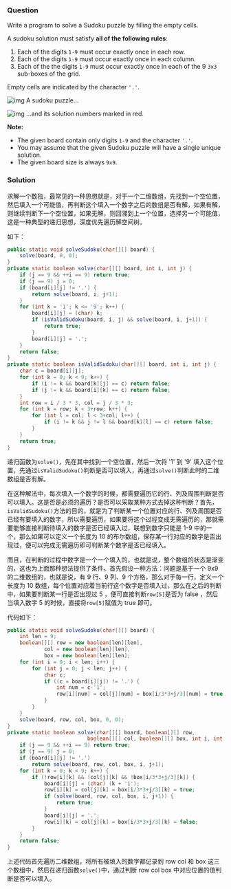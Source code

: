 ### Question

Write a program to solve a Sudoku puzzle by filling the empty cells.

A sudoku solution must satisfy **all of the following rules**:

1.  Each of the digits `1-9` must occur exactly once in each row.
2.  Each of the digits `1-9` must occur exactly once in each column.
3.  Each of the the digits `1-9` must occur exactly once in each of the 9 `3x3` sub-boxes of the grid.

Empty cells are indicated by the character `'.'`.

![img](https://upload.wikimedia.org/wikipedia/commons/thumb/f/ff/Sudoku-by-L2G-20050714.svg/250px-Sudoku-by-L2G-20050714.svg.png)
A sudoku puzzle...

![img](https://upload.wikimedia.org/wikipedia/commons/thumb/3/31/Sudoku-by-L2G-20050714_solution.svg/250px-Sudoku-by-L2G-20050714_solution.svg.png)
...and its solution numbers marked in red.

**Note:**

-   The given board contain only digits `1-9` and the character `'.'`.
-   You may assume that the given Sudoku puzzle will have a single unique solution.
-   The given board size is always `9x9`.

### Solution

求解一个数独，最常见的一种思想就是，对于一个二维数组，先找到一个空位置，然后填入一个可能值，再判断这个填入一个数字之后的数组是否有解，如果有解，则继续判断下一个空位置，如果无解，则回溯到上一个位置，选择另一个可能值，这是一种典型的递归思想，深度优先遍历解空间树。

如下：

```java
public static void solveSudoku(char[][] board) {
    solve(board, 0, 0);
}
private static boolean solve(char[][] board, int i, int j) {
    if (j == 9 && ++i == 9) return true;
    if (j == 9) j = 0;
    if (board[i][j] != '.') {
        return solve(board, i, j+1);
    }
    for (int k = '1'; k <= '9'; k++) {
        board[i][j] = (char) k;
        if (isValidSudoku(board, i, j) && solve(board, i, j+1)) {
            return true;
        }
        board[i][j] = '.';
    }
    return false;
}
private static boolean isValidSudoku(char[][] board, int i, int j) {
    char c = board[i][j];
    for (int k = 0; k < 9; k++) {
        if (i != k && board[k][j] == c) return false;
        if (j != k && board[i][k] == c) return false;
    }
    int row = i / 3 * 3, col = j / 3 * 3;
    for (int k = row; k < 3+row; k++) {
        for (int l = col; l < 3+col; l++) {
            if (i != k && j != l && board[k][l] == c) return false;
        }
    }
    return true;
}
```

递归函数为`solve()`，先在其中找到一个空位置，然后一次将 '1' 到 '9' 填入这个位置，先通过`isValidSudoku()`判断是否可以填入，再通过`solve()`判断此时的二维数组是否有解。

在这种解法中，每次填入一个数字的时候，都需要遍历它的行、列及周围判断是否可以填入。这是否是必须的遍历？是否可以采取某种方式去掉这种判断？首先，`isValidSudoku()`方法的目的，就是为了判断某一个位置对应的行、列及周围是否已经有要填入的数字，所以需要遍历，如果要将这个过程变成无需遍历的，那就需要能够直接判断待填入的数字是否已经填入过，联想到数字只能是 1-9 中的一个，那么如果可以定义一个长度为 10 的布尔数组，保存某一行对应的数字是否出现过，便可以完成无需遍历即可判断某个数字是否已经填入。

而且，在判断的过程中数字是一个一个填入的，也就是说，整个数组的状态是渐变的，这也为上面那种想法提供了条件。首先假设一种方法：问题是基于一个 9x9 的二维数组的，也就是说，有 9 行、9 列、9 个方格，那么对于每一行，定义一个长度为 10 数组，每个位置对应着当前行这个数字是否填入过，那么在之后的判断中，如果要判断某一行是否出现过 5 ，便可直接判断`row[5]`是否为 false ，然后当填入数字 5 的时候，直接将`row[5]`赋值为 true 即可。

代码如下：

```java
public static void solveSudoku(char[][] board) {
    int len = 9;
    boolean[][] row = new boolean[len][len],
            col = new boolean[len][len],
            box = new boolean[len][len];
    for (int i = 0; i < len; i++) {
        for (int j = 0; j < len; j++) {
            char c;
            if ((c = board[i][j]) != '.') {
                int num = c-'1';
                row[i][num] = col[j][num] = box[i/3*3+j/3][num] = true;
            }
        }
    }
    solve(board, row, col, box, 0, 0);
}
private static boolean solve(char[][] board, boolean[][] row,
                          boolean[][] col, boolean[][] box, int i, int j) {
    if (j == 9 && ++i == 9) return true;
    if (j == 9) j = 0;
    if (board[i][j] != '.')
        return solve(board, row, col, box, i, j+1);
    for (int k = 0; k < 9; k++) {
        if (!row[i][k] && !col[j][k] && !box[i/3*3+j/3][k]) {
            board[i][j] = (char) (k + '1');
            row[i][k] = col[j][k] = box[i/3*3+j/3][k] = true;
            if (solve(board, row, col, box, i, j+1)) {
                return true;
            }
            board[i][j] = '.';
            row[i][k] = col[j][k] = box[i/3*3+j/3][k] = false;
        }
    }
    return false;
}
```

上述代码首先遍历二维数组，将所有被填入的数字都记录到 row col 和 box 这三个数组中，然后在递归函数`solve()`中，通过判断 row col box 中对应位置的值判断是否可以填入。